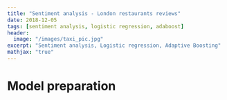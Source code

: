 ```yaml
---
title: "Sentiment analysis - London restaurants reviews"
date: 2018-12-05
tags: [sentiment analysis, logistic regression, adaboost]
header:
  image: "/images/taxi_pic.jpg"
excerpt: "Sentiment analysis, Logistic regression, Adaptive Boosting"
mathjax: "true"
---
```


# Model preparation

